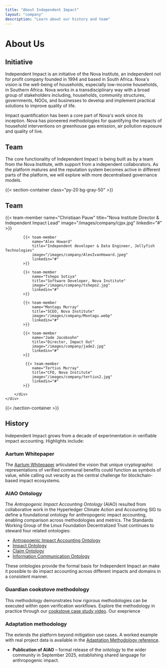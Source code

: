 ```yaml
---
title: "About Independent Impact"
layout: "company"
description: "Learn about our history and team"
---
```


# About Us

## Initiative

Independent Impact is an initiative of the Nova Institute, an independent not for profit company founded in 1994 and based in South Africa. Nova's vision is the well-being of households, especially low-income households, in Southern Africa. Nova works in a transdisciplinary way with a broad group of stakeholders including, households, community structures, governments, NGOs, and businesses to develop and implement practical solutions to improve quality of life.

Impact quantification has been a core part of Nova's work since its inception. Nova has pioneered methodologies for quantifying the impacts of household interventions on greenhouse gas emission, air pollution exposure and quality of live.

## Team

The core functionality of Independent Impact is being built as by a team from the Nova Institute, with support from a independent collaborators. As the platform matures and the reputation system becomes active in different parts of the platform, we will explore with more decentralised governance models. 



{{< section-container class="py-20 bg-gray-50" >}}
    <div class="max-w-6xl mx-auto">
        <h2 class="text-3xl font-bold text-center mb-12">Team</h2>
        <div class="grid grid-cols-1 md:grid-cols-3 gap-8">
            {{< team-member 
                name="Christiaan Pauw"
                title="Nova Institute Director & Independent Impact Lead"
                image="/images/company/cjpx.jpg"
                linkedin="#"
            >}}

            {{< team-member 
                name="Alex Howard"
                title="Independent developer & Data Engineer, Jellyfish Technologies"
                image="/images/company/AlexIvanHoward.jpeg"
                linkedin="#"
            >}}

            {{< team-member 
                name="Tshepo Sotiya"
                title="Software Developer, Nova Institute"
                image="/images/company/tshepo2.jpg"
                linkedin="#"
            >}}

            {{< team-member 
                name="Montagu Murray"
                title="SCEO, Nova Institute"
                image="/images/company/Montagu.webp"
                linkedin="#"
            >}}

            {{< team-member 
                name="Jade Jacobsohn"
                title="Director, Impact Out"
                image="/images/company/jade2.jpg"
                linkedin="#"
            >}}

             {{< team-member 
                name="Tertius Murray"
                title="CFO, Nova Institute"
                image="/images/company/tertius2.jpg"
                linkedin="#"
            >}}

        </div>
    </div>
{{< /section-container >}}

## History

Independent Impact grows from a decade of experimentation in verifiable impact accounting. Highlights include:

### Aartum Whitepaper
The [Aartum Whitepaper](https://aartum.io/pdf/aartum_programme_whitepaper_ver5) articulated the vision that unique cryptographic representations of verified communal benefits could function as symbols of value, while calling out veracity as the central challenge for blockchain-based impact ecosystems.

### AIAO Ontology

The *Antropogenic Impact Accounting Ontology* (AIAO) resulted from collaborative work in the Hyperledger Climate Action and Accounting SIG to define a foundational ontology for anthropogenic impact accounting, enabling comparison across methodologies and metrics. The Standards Working Group of the Linux Foundation Decentralized Trust continues to steward four related ontologies:

- [Antropogenic Impact Accounting Ontology](https://w3id.org/aiao) 
- [Impact Ontology](https://w3id.org/impactont) 
- [Claim Ontology](https://w3id.org/claimont) 
- [Information Communication Ontology](https://w3id.org/infocomm) 

These ontologies provide the formal basis for Independent Impact an make it possible to do impact accounting across different impacts and domains in a consistent manner.

### Guardian cookstove methodology

This methodology demonstrates how rigorous methodologies can be executed within open verification workflows. Explore the methodology in practice through our [cookstove case study video](https://www.youtube.com/watch?v=BQRoSuIp5UE&t=81s). Our exeprience 


### Adaptation methodology

The  extends the platform beyond mitigation use cases. A worked example with real project data is available in the [Adaptation Methodology reference](/References/Methodology.pdf).

- **Publication of AIAO** – formal release of the ontology to the wider community in September 2025, establishing shared language for anthropogenic impact.